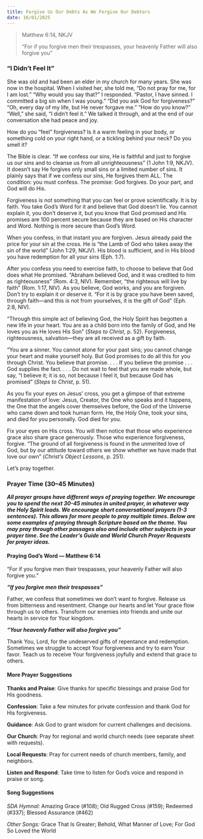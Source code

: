 ```yaml
---
title: Forgive Us Our Debts As We Forgive Our Debtors
date: 16/01/2025
---
```


> <p>Matthew 6:14, NKJV</p>
> “For if you forgive men their trespasses, your heavenly Father will also forgive you”

### “I Didn’t Feel It”

She was old and had been an elder in my church for many years. She was now in the hospital. When I visited her, she told me, “Do not pray for me, for I am lost.” “Why would you say that?” I responded. “Pastor, I have sinned. I committed a big sin when I was young.” “Did you ask God for forgiveness?” “Oh, every day of my life, but He never forgave me.” “How do you know?” “Well,” she said, “I didn’t feel it.” We talked it through, and at the end of our conversation she had peace and joy.

How do you “feel” forgiveness? Is it a warm feeling in your body, or something cold on your right hand, or a tickling behind your neck? Do you smell it?

The Bible is clear. “If we confess our sins, He is faithful and just to forgive us our sins and to cleanse us from all unrighteousness” (1 John 1:9, NKJV). It doesn’t say He forgives only small sins or a limited number of sins. It plainly says that if we confess our sins, He forgives them ALL. The condition: you must confess. The promise: God forgives. Do your part, and God will do His.

Forgiveness is not something that you can feel or prove scientifically. It is by faith. You take God’s Word for it and believe that God doesn’t lie. You cannot explain it, you don’t deserve it, but you know that God promised and His promises are 100 percent secure because they are based on His character and Word. Nothing is more secure than God’s Word.

When you confess, in that instant you are forgiven. Jesus already paid the price for your sin at the cross. He is “the Lamb of God who takes away the sin of the world” (John 1:29, NKJV). His blood is sufficient, and in His blood you have redemption for all your sins (Eph. 1:7).

After you confess you need to exercise faith, to choose to believe that God does what He promised. “Abraham believed God, and it was credited to him as righteousness” (Rom. 4:3, NIV). Remember, “the righteous will live by faith” (Rom. 1:17, NIV). As you believe, God works, and you are forgiven. Don’t try to explain it or deserve it. “For it is by grace you have been saved, through faith—and this is not from yourselves, it is the gift of God” (Eph. 2:8, NIV).

“Through this simple act of believing God, the Holy Spirit has begotten a new life in your heart. You are as a child born into the family of God, and He loves you as He loves His Son” (_Steps to Christ_, p. 52). Forgiveness, righteousness, salvation—they are all received as a gift by faith.

“You are a sinner. You cannot atone for your past sins; you cannot change your heart and make yourself holy. But God promises to do all this for you through Christ. You believe that promise. . . . If you believe the promise . . . God supplies the fact. . . . Do not wait to feel that you are made whole, but say, “I believe it; it is so, not because I feel it, but because God has promised” (_Steps to Christ_, p. 51).

As you fix your eyes on Jesus’ cross, you get a glimpse of that extreme manifestation of love: Jesus, Creator, the One who speaks and it happens, the One that the angels cover themselves before, the God of the Universe who came down and took human form. He, the Holy One, took your sins, and died for you personally. God died for you.

Fix your eyes on His cross. You will then notice that those who experience grace also share grace generously. Those who experience forgiveness, forgive. “The ground of all forgiveness is found in the unmerited love of God, but by our attitude toward others we show whether we have made that love our own” (_Christ’s Object Lessons_, p. 251).

Let’s pray together.

### Prayer Time (30–45 Minutes)

_**All prayer groups have different ways of praying together. We encourage you to spend the next 30-45 minutes in united prayer, in whatever way the Holy Spirit leads. We encourage short conversational prayers (1-3 sentences). This allows for more people to pray multiple times. Below are some examples of praying through Scripture based on the theme. You may pray through other passages also and include other subjects in your prayer time. See the Leader’s Guide and World Church Prayer Requests for prayer ideas.**_

#### Praying God’s Word — Matthew 6:14

“For if you forgive men their trespasses, your heavenly Father will also forgive you.”

**_“If you forgive men their trespasses”_**

Father, we confess that sometimes we don’t want to forgive. Release us from bitterness and resentment. Change our hearts and let Your grace flow through us to others. Transform our enemies into friends and unite our hearts in service for Your kingdom.

**_“Your heavenly Father will also forgive you”_**

Thank You, Lord, for the undeserved gifts of repentance and redemption. Sometimes we struggle to accept Your forgiveness and try to earn Your favor. Teach us to receive Your forgiveness joyfully and extend that grace to others.

#### More Prayer Suggestions

**Thanks and Praise**: Give thanks for specific blessings and praise God for His goodness.

**Confession**: Take a few minutes for private confession and thank God for His forgiveness.

**Guidance**: Ask God to grant wisdom for current challenges and decisions.

**Our Church**: Pray for regional and world church needs (see separate sheet with requests).

**Local Requests**: Pray for current needs of church members, family, and neighbors.

**Listen and Respond**: Take time to listen for God’s voice and respond in praise or song.

#### Song Suggestions

_SDA Hymnal:_ Amazing Grace (#108); Old Rugged Cross (#159); Redeemed (#337); Blessed Assurance (#462)

_Other Songs:_ Grace That Is Greater; Behold, What Manner of Love; For God So Loved the World